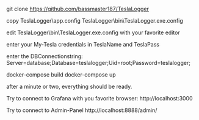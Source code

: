 git clone https://github.com/bassmaster187/TeslaLogger

copy TeslaLogger\app.config TeslaLogger\bin\TeslaLogger.exe.config

edit TeslaLogger\bin\TeslaLogger.exe.config with your favorite editor

enter your My-Tesla credentials in TeslaName and TeslaPass

enter the DBConnectionstring:
Server=database;Database=teslalogger;Uid=root;Password=teslalogger;

docker-compose build
docker-compose up

after a minute or two, everything should be ready.

Try to connect to Grafana with you favorite browser:
http://localhost:3000

Try to connect to Admin-Panel
http://localhost:8888/admin/
